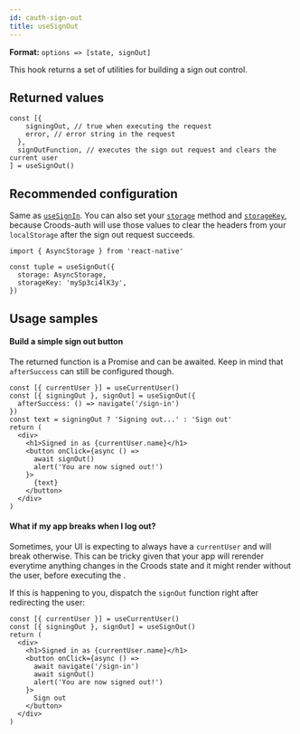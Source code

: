 ```yaml
---
id: cauth-sign-out
title: useSignOut
---
```


**Format:** `options => [state, signOut]`

This hook returns a set of utilities for building a sign out control.

## Returned values

```
const [{
    signingOut, // true when executing the request
    error, // error string in the request
  },
  signOutFunction, // executes the sign out request and clears the current user
] = useSignOut()
```

## Recommended configuration

Same as [`useSignIn`](/docs/cauth-sign-in#recommended-configuration). You can also set your [`storage`](/docs/cauth-headers#storage) method and [`storageKey`](/docs/cauth-headers#storagekey), because Croods-auth will use those values to clear the headers from your `localStorage` after the sign out request succeeds.

```
import { AsyncStorage } from 'react-native'

const tuple = useSignOut({
  storage: AsyncStorage,
  storageKey: 'mySp3ci4lK3y',
})
```

## Usage samples

#### Build a simple sign out button

The returned function is a Promise and can be awaited. Keep in mind that `afterSuccess` can still be configured though.

```
const [{ currentUser }] = useCurrentUser()
const [{ signingOut }, signOut] = useSignOut({
  afterSuccess: () => navigate('/sign-in')
})
const text = signingOut ? 'Signing out...' : 'Sign out'
return (
  <div>
    <h1>Signed in as {currentUser.name}</h1>
    <button onClick={async () =>
      await signOut()
      alert('You are now signed out!')
    }>
      {text}
    </button>
  </div>
)
```

#### What if my app breaks when I log out?

Sometimes, your UI is expecting to always have a `currentUser` and will break otherwise. This can be tricky given that your app will rerender everytime anything changes in the Croods state and it might render without the user, before executing the .

If this is happening to you, dispatch the `signOut` function right after redirecting the user:

```
const [{ currentUser }] = useCurrentUser()
const [{ signingOut }, signOut] = useSignOut()
return (
  <div>
    <h1>Signed in as {currentUser.name}</h1>
    <button onClick={async () =>
      await navigate('/sign-in')
      await signOut()
      alert('You are now signed out!')
    }>
      Sign out
    </button>
  </div>
)
```
